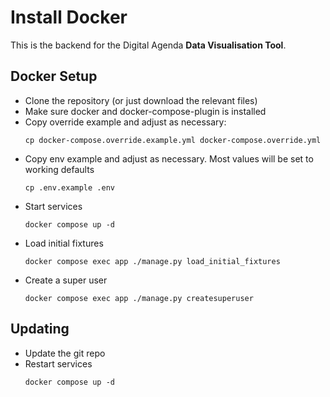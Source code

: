 # Install Docker

This is the backend for the Digital Agenda **Data Visualisation Tool**.

## Docker Setup
 
- Clone the repository (or just download the relevant files)
- Make sure docker and docker-compose-plugin is installed 
- Copy override example and adjust as necessary:
  ```shell
  cp docker-compose.override.example.yml docker-compose.override.yml  
  ```
- Copy env example and adjust as necessary. Most values will be set to working 
  defaults
  ```shell
  cp .env.example .env
  ```
- Start services
  ```shell
  docker compose up -d 
  ```
- Load initial fixtures
  ```shell
  docker compose exec app ./manage.py load_initial_fixtures
  ```
- Create a super user 
  ```shell
  docker compose exec app ./manage.py createsuperuser
  ```
  
## Updating 

- Update the git repo
- Restart services
  ```shell
  docker compose up -d
  ```